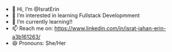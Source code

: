 - 👋 Hi, I’m @IsratErin
- 👀 I’m interested in learning Fullstack Developmment
- 🌱 I’m currently learning!!
- 📫 Reach me on: https://www.linkedin.com/in/israt-jahan-erin-a3b161263/
- 😄 Pronouns: She/Her
  

<!---
IsratErin/IsratErin is a ✨ special ✨ repository because its `README.md` (this file) appears on your GitHub profile.
You can click the Preview link to take a look at your changes.
--->

